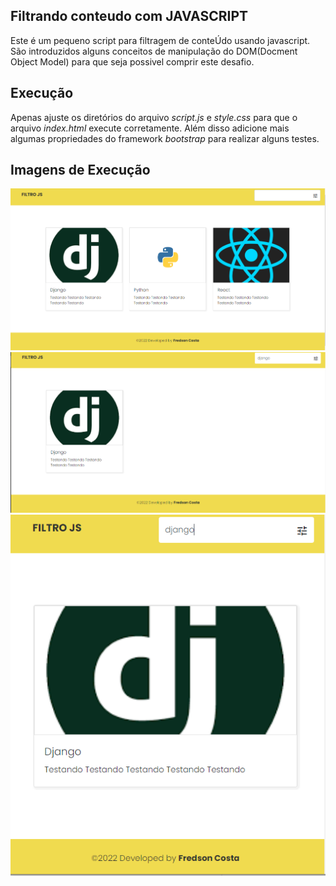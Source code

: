 ## Filtrando conteudo com JAVASCRIPT


Este é um pequeno script para filtragem de conteÚdo usando javascript. São introduzidos alguns conceitos de manipulação do DOM(Docment Object Model) para que seja possivel comprir este desafio. 

## Execução

Apenas ajuste os diretórios do arquivo *script.js* e *style.css* para que o arquivo *index.html* execute corretamente. Além disso adicione mais algumas propriedades do framework *bootstrap* para realizar alguns testes.

## Imagens de Execução
![Screenshot](/img/screenapp.png)
![Screenshot](/img/screenapp2.png)
![Screenshot](/img/screenapp_mobile.png)